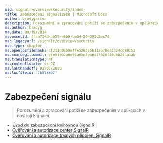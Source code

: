 ```yaml
---
uid: signalr/overview/security/index
title: Zabezpečení signalizace | Microsoft Docs
author: bradygaster
description: Porozumění a zpracování potíží se zabezpečením v aplikacích v nástroji Signaler.
ms.author: bradyg
ms.date: 09/19/2014
ms.assetid: 8faa734d-ab55-4b09-be54-564595d2ec78
msc.legacyurl: /signalr/overview/security
msc.type: chapter
ms.openlocfilehash: df21100ab0effe5393c5b11a67be81c24cd88253
ms.sourcegitcommit: e7e91932a6e91a63e2e46417626f39d6b244a3ab
ms.translationtype: MT
ms.contentlocale: cs-CZ
ms.lasthandoff: 03/06/2020
ms.locfileid: "78578867"
---
```

# <a name="signalr-security"></a>Zabezpečení signálu

> Porozumění a zpracování potíží se zabezpečením v aplikacích v nástroji Signaler.

- [Úvod do zabezpečení knihovnou SignalR](introduction-to-security.md)
- [Ověřování a autorizace center SignalR](hub-authorization.md)
- [Ověřování a autorizace trvalých připojení SignalR](persistent-connection-authorization.md)
